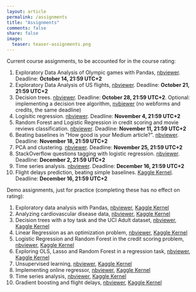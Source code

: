 ```yaml
---
layout: article
permalink: /assignments
title: "Assignments"
comments: false
share: false
image:
  teaser: teaser-assignments.png
---
```

Current course assignments, to be accounted for in the course rating:
1. Exploratory Data Analysis of Olympic games with Pandas, [nbviewer](notebooks/blob/master/jupyter_english/assignments_fall2018/assignment1_pandas_olympic.ipynb?flush_cache=true). Deadline: **October 14, 21:59 UTC+2**
2. Exploratory Data Analysis of US flights,  [nbviewer](notebooks/blob/master/jupyter_english/assignments_fall2018/assignment2_USA_flights.ipynb?flush_cache=true). Deadline: **October 21, 21:59 UTC+2**
3. Decision trees. [nbviewer](notebooks/blob/master/jupyter_english/assignments_fall2018/assignment3_decision_trees.ipynb). Deadline: **October 28, 21:59 UTC+2**. Optional: implementing a decision tree algorithm, [nvbiewer](notebooks/blob/master/jupyter_english/assignments_fall2018/assignment3_optional_implement_dt.ipynb) (no webforms and credits, the same deadline)
4. Logisitic regression. [nbviewer](notebooks/blob/master/jupyter_english/assignments_fall2018/assignment4_websites_logistic_regression.ipynb). Deadline: **November 4, 21:59 UTC+2**
5. Random Forest and Logistic Regression in credit scoring and movie reviews classification. [nbviewer](notebooks/blob/master/jupyter_english/assignments_fall2018/assignment5_rf_logit_scoring_texts.ipynb). Deadline: **November 11, 21:59 UTC+2**
6. Beating baselines in "How good is your Medium article?". [nbviewer](notebooks/blob/master/jupyter_english/assignments_fall2018/assignment6_medium_beat_baseline.ipynb). Deadline: **November 18, 21:59 UTC+2**
7. PCA and clustering. [nbviewer](notebooks/blob/master/jupyter_english/assignments_fall2018/assignment7_pca_clustering.ipynb). Deadline: **November 25, 21:59 UTC+2**
8. StackOverflow questions tagging with logistic regression. [nbviewer](notebooks/blob/master/jupyter_english/assignments_fall2018/assignment8_stackoverflow_logistic_regression.ipynb). Deadline: **December 2, 21:59 UTC+2**
9. Time series analysis. [nbviewer](notebooks/blob/master/jupyter_english/assignments_fall2018/assignment9_time_series.ipynb). Deadline: **December 16, 21:59 UTC+2** 
10. Flight delays prediction, beating simple baselines. [Kaggle Kernel](https://www.kaggle.com/kashnitsky/mlcourse-ai-assignment10). Deadline: **December 16, 21:59 UTC+2**

Demo assignments, just for practice (completing these has no effect on rating):
1. Exploratory data analysis with Pandas, [nbviewer](https://mlcourse.ai/notebooks/blob/master/jupyter_english/assignments_demo/assignment01_pandas_uci_adult.ipynb?flush_cache=true), [Kaggle Kernel](https://www.kaggle.com/kashnitsky/assignment-1-pandas-and-uci-adult-dataset)
2. Analyzing cardiovascular disease data, [nbviewer](https://mlcourse.ai/notebooks/blob/master/jupyter_english/assignments_demo/assignment02_analyzing_cardiovascular_desease_data.ipynb?flush_cache=true), [Kaggle Kernel](https://www.kaggle.com/kashnitsky/assignment-2-analyzing-cardiovascular-data)
3. Decision trees with a toy task and the UCI Adult dataset, [nbviewer](https://mlcourse.ai/notebooks/blob/master/jupyter_english/assignments_demo/assignment03_decision_trees.ipynb?flush_cache=true), [Kaggle Kernel](https://www.kaggle.com/kashnitsky/assignment-3-decision-trees)
4. Linear Regression as an optimization problem, [nbviewer](https://mlcourse.ai/notebooks/blob/master/jupyter_english/assignments_demo/assignment04_linreg_optimization.ipynb?flush_cache=true), [Kaggle Kernel](https://www.kaggle.com/kashnitsky/assignment-4-linear-regression-as-optimization)
5. Logistic Regression and Random Forest in the credit scoring problem, [nbviewer](https://mlcourse.ai/notebooks/blob/master/jupyter_english/assignments_demo/assignment05_logit_rf_credit_scoring.ipynb?flush_cache=true), [Kaggle Kernel](https://www.kaggle.com/kashnitsky/assignment-5-logit-and-rf-for-credit-scoring)
6. Exploring OLS, Lasso and Random Forest in a regression task, [nbviewer](https://mlcourse.ai/notebooks/blob/master/jupyter_english/assignments_demo/assignment06_regression_wine.ipynb?flush_cache=true), [Kaggle Kernel](https://www.kaggle.com/kashnitsky/assignment-6-linear-models-and-rf-for-regression)
7. Unsupervised learning, [nbviewer](https://mlcourse.ai/notebooks/blob/master/jupyter_english/assignments_demo/assignment07_unsupervised_learning.ipynb?flush_cache=true), [Kaggle Kernel](https://www.kaggle.com/kashnitsky/assignment-7-unupervised-learning)
8. Implementing online regressor, [nbviewer](https://mlcourse.ai/notebooks/blob/master/jupyter_english/assignments_demo/assignment08_implement_sgd_regressor.ipynb?flush_cache=true), [Kaggle Kernel](https://www.kaggle.com/kashnitsky/assignment-8-implementing-online-regressor)
9. Time series analysis, [nbviewer](https://mlcourse.ai/notebooks/blob/master/jupyter_english/assignments_demo/assignment09_time_series.ipynb?flush_cache=true), [Kaggle Kernel](https://www.kaggle.com/kashnitsky/assignment-9-time-series-analysis)
10. Gradient boosting and flight delays, [nbviewer](https://mlcourse.ai/notebooks/blob/master/jupyter_english/assignments_demo/assignment10_flight_delays_kaggle.ipynb?flush_cache=true), [Kaggle Kernel](https://www.kaggle.com/kashnitsky/assignment-10-gradient-boosting-and-flight-delays)
